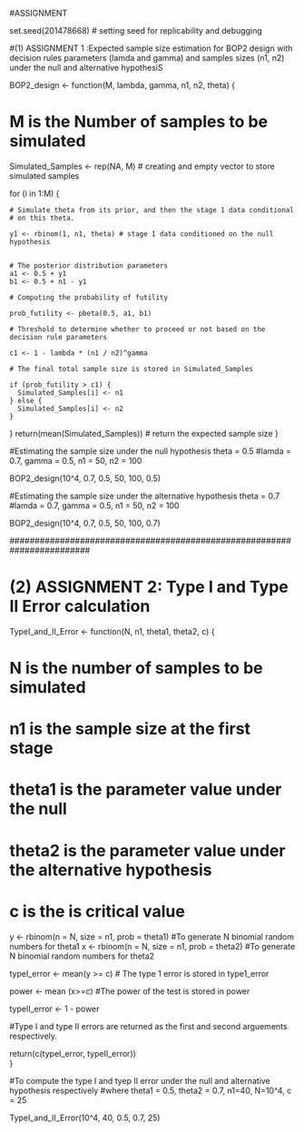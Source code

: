 #ASSIGNMENT

set.seed(201478668) # setting seed for replicability and debugging

#(1) ASSIGNMENT 1 :Expected sample size estimation for BOP2 design with decision rules parameters (lamda and gamma) and samples sizes (n1, n2) under the null and alternative hypothesiS


BOP2_design <- function(M, lambda, gamma, n1, n2, theta) {
  # M is the Number of samples to be simulated
  Simulated_Samples <- rep(NA, M) # creating and empty vector to store simulated samples
  
  for (i in 1:M) {
    
    
    # Simulate theta from its prior, and then the stage 1 data conditional
    # on this theta.
    
    y1 <- rbinom(1, n1, theta) # stage 1 data conditioned on the null hypothesis
    
    
    # The posterior distribution parameters
    a1 <- 0.5 + y1
    b1 <- 0.5 + n1 - y1
    
    # Computing the probability of futility
    
    prob_futility <- pbeta(0.5, a1, b1)
    
    # Threshold to determine whether to proceed or not based on the decision rule parameters
    
    c1 <- 1 - lambda * (n1 / n2)^gamma
    
    # The final total sample size is stored in Simulated_Samples
    
    if (prob_futility > c1) {
      Simulated_Samples[i] <- n1
    } else {
      Simulated_Samples[i] <- n2
    }
  }
  return(mean(Simulated_Samples)) # return the expected sample size
}


#Estimating the sample size under the null hypothesis theta = 0.5
#lamda = 0.7, gamma = 0.5, n1 = 50, n2 = 100


BOP2_design(10^4, 0.7, 0.5, 50, 100, 0.5)

#Estimating the sample size under the alternative hypothesis theta = 0.7
#lamda = 0.7, gamma = 0.5, n1 = 50, n2 = 100

BOP2_design(10^4, 0.7, 0.5, 50, 100, 0.7)


########################################################################

# (2) ASSIGNMENT 2: Type I and Type II Error calculation

TypeI_and_II_Error <- function(N, n1, theta1, theta2, c) {
  
  # N is the number of samples to be simulated
  # n1 is the sample size at the first stage
  # theta1 is the parameter value under the null 
  # theta2 is the parameter value under the alternative hypothesis
  # c is the is critical value
  
  y <- rbinom(n = N, size = n1, prob = theta1) #To generate N binomial random numbers for theta1
  x <- rbinom(n = N, size = n1, prob = theta2) #To generate N binomial random numbers for theta2
  
  typeI_error <- mean(y >= c) # The type 1 error is stored in type1_error
  
  power <- mean (x>=c) #The power of the test is stored in power
  
  typeII_error <- 1 - power  
  
  #Type I and type II errors are returned as the first and second arguements respectively.
  
  return(c(typeI_error, typeII_error))  
}

#To compute the type I and tyep II error under the null and alternative hypothesis respectively
#where theta1 = 0.5, theta2 = 0.7, n1=40, N=10^4, c = 25

TypeI_and_II_Error(10^4, 40, 0.5, 0.7, 25)




